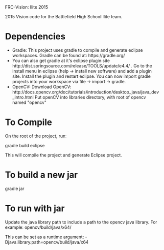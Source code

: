FRC-Vision: Ilite 2015

2015 Vision code for the Battlefield High School Ilite team. 

<h1>Dependencies</h1>
<ul>
<li>Gradle: This project uses gradle to compile and generate eclipse workspaces. Gradle can be found at: 
https://gradle.org/</li>

 <li>You can also get gradle at it's eclipse plugin 
    site http://dist.springsource.com/release/TOOLS/update/e4.4/ .
    Go to the install menu in eclipse (help -> install new software) and add a plugin site.
    Install the plugin and restart eclipse. You can now import gradle projects into your workspace via file -> import -> gradle.</li>

<li>OpenCV: Download OpenCV: http://docs.opencv.org/doc/tutorials/introduction/desktop_java/java_dev_intro.html Put openCV into libraries directory, with root of opencv named "opencv" </li>
</ul>

<h1>To Compile</h1>
On the root of the project, run: 

gradle build eclipse

This will compile the project and generate Eclipse project. 

<h1>To build a new jar</h1>
gradle jar

<h1>To run with jar</h1>
Update the java library path to include a path to the opencv java library. 
For example: opencv/build/java/x64/

This can be set as a runtime argument: 
-Djava.library.path=opencv/build/java/x64
